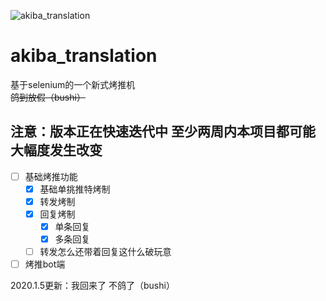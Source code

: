 ![akiba_translation](https://socialify.git.ci/Akegarasu/akiba_translation/image?description=1&font=Inter&forks=1&issues=1&language=1&owner=1&pattern=Brick%20Wall&pulls=1&stargazers=1&theme=Light)
# akiba_translation
基于selenium的一个新式烤推机  
~~鸽到放假（bushi）~~  
## **注意：版本正在快速迭代中 至少两周内本项目都可能大幅度发生改变**
- [ ] 基础烤推功能
    - [x] 基础单挑推特烤制
    - [x] 转发烤制
    - [X] 回复烤制
        - [X] 单条回复
        - [X] 多条回复
    - [ ] 转发怎么还带着回复这什么破玩意
- [ ] 烤推bot端

2020.1.5更新：我回来了 不鸽了（bushi）